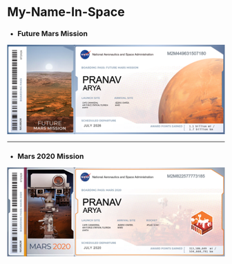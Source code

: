 # My-Name-In-Space

- ### Future Mars Mission
![](BoardingPass_MyNameOnFutureMission.png)

***
- ### Mars 2020 Mission
![](BoardingPass_MyNameOnMars2020.png)
